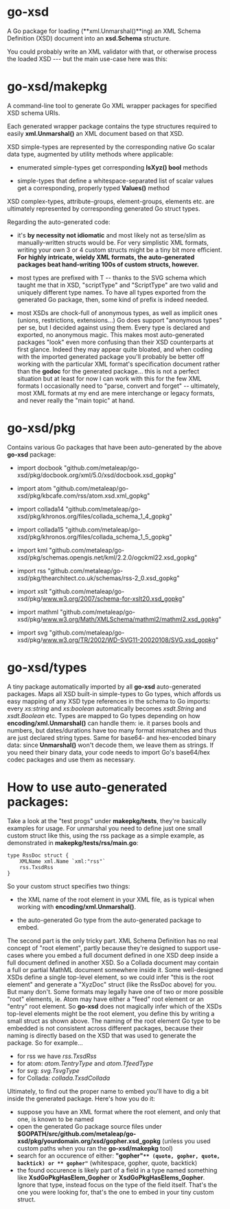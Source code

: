 go-xsd
======


A Go package for loading (**xml.Unmarshal()**ing) an XML Schema Definition (XSD) document into an **xsd.Schema** structure.

You could probably write an XML validator with that, or otherwise process the loaded XSD --- but the main use-case here was this:


go-xsd/makepkg
==============


A command-line tool to generate Go XML wrapper packages for specified XSD schema URIs.

Each generated wrapper package contains the type structures required to easily **xml.Unmarshal()** an XML document based on that XSD.

XSD simple-types are represented by the corresponding native Go scalar data type, augmented by utility methods where applicable:

- enumerated simple-types get corresponding **IsXyz() bool** methods

- simple-types that define a whitespace-separated list of scalar values get a corresponding, properly typed **Values()** method

XSD complex-types, attribute-groups, element-groups, elements etc. are ultimately represented by corresponding generated Go struct types.

Regarding the auto-generated code:

- it's **by necessity not idiomatic** and most likely not as terse/slim as manually-written structs would be. For very simplistic XML formats, writing your own 3 or 4 custom structs might be a tiny bit more efficient. **For highly intricate, wieldy XML formats, the auto-generated packages beat hand-writing 100s of custom structs, however.**

- most types are prefixed with T -- thanks to the SVG schema which taught me that in XSD, "scriptType" and "ScriptType" are two valid and uniquely different type names. To have all types exported from the generated Go package, then, some kind of prefix is indeed needed.

- most XSDs are chock-full of anonymous types, as well as implicit ones (unions, restrictions, extensions...) Go does support "anonymous types" per se, but I decided against using them. Every type is declared and exported, no anonymous magic. This makes most auto-generated packages "look" even more confusing than their XSD counterparts at first glance. Indeed they may appear quite bloated, and when coding with the imported generated package you'll probably be better off working with the particular XML format's specification document rather than the **godoc** for the generated package... this is not a perfect situation but at least for now I can work with this for the few XML formats I occasionally need to "parse, convert and forget" -- ultimately, most XML formats at my end are mere interchange or legacy formats, and never really the "main topic" at hand.


go-xsd/pkg
==========


Contains various Go packages that have been auto-generated by the above **go-xsd** package:

- import docbook "github.com/metaleap/go-xsd/pkg/docbook.org/xml/5.0/xsd/docbook.xsd_gopkg"

- import atom "github.com/metaleap/go-xsd/pkg/kbcafe.com/rss/atom.xsd.xml_gopkg"

- import collada14 "github.com/metaleap/go-xsd/pkg/khronos.org/files/collada_schema_1_4_gopkg"

- import collada15 "github.com/metaleap/go-xsd/pkg/khronos.org/files/collada_schema_1_5_gopkg"

- import kml "github.com/metaleap/go-xsd/pkg/schemas.opengis.net/kml/2.2.0/ogckml22.xsd_gopkg"

- import rss "github.com/metaleap/go-xsd/pkg/thearchitect.co.uk/schemas/rss-2_0.xsd_gopkg"

- import xslt "github.com/metaleap/go-xsd/pkg/www.w3.org/2007/schema-for-xslt20.xsd_gopkg"

- import mathml "github.com/metaleap/go-xsd/pkg/www.w3.org/Math/XMLSchema/mathml2/mathml2.xsd_gopkg"

- import svg "github.com/metaleap/go-xsd/pkg/www.w3.org/TR/2002/WD-SVG11-20020108/SVG.xsd_gopkg"


go-xsd/types
============


A tiny package automatically imported by all **go-xsd** auto-generated packages.
Maps all XSD built-in simple-types to Go types, which affords us easy mapping of any XSD type references in the schema to Go imports: every *xs:string* and *xs:boolean* automatically becomes *xsdt.String* and *xsdt.Boolean* etc.
Types are mapped to Go types depending on how **encoding/xml.Unmarshal()** can handle them: ie. it parses bools and numbers, but dates/durations have too many format mismatches and thus are just declared string types.
Same for base64- and hex-encoded binary data: since **Unmarshal()** won't decode them, we leave them as strings. If you need their binary data, your code needs to import Go's base64/hex codec packages and use them as necessary.


How to use auto-generated packages:
===================================


Take a look at the "test progs" under **makepkg/tests**, they're basically examples for usage. For unmarshal you need to define just one small custom struct like this, using the rss package as a simple example, as demonstrated in **makepkg/tests/rss/main.go**:

	type RssDoc struct {
		XMLName xml.Name `xml:"rss"`
		rss.TxsdRss
	}

So your custom struct specifies two things:

- the XML name of the root element in your XML file, as is typical when working with **encoding/xml.Unmarshal()**.

- the auto-generated Go type from the auto-generated package to embed.

The second part is the only tricky part. XML Schema Definition has no real concept of "root element", partly because they're designed to support use-cases where you embed a full document defined in one XSD deep inside a full document defined in another XSD. So a Collada document may contain a full or partial MathML document somewhere inside it. Some well-designed XSDs define a single top-level element, so we could infer "this is the root element" and generate a "XyzDoc" struct (like the RssDoc above) for you. But many don't. Some formats may legally have one of two or more possible "root" elements, ie. Atom may have either a "feed" root element or an "entry" root element. So **go-xsd** does not magically infer which of the XSDs top-level elements might be the root element, you define this by writing a small struct as shown above. The naming of the root element Go type to be embedded is not consistent across different packages, because their naming is directly based on the XSD that was used to generate the package. So for example...

- for rss we have *rss.TxsdRss*
- for atom: *atom.TentryType* and *atom.TfeedType*
- for svg: *svg.TsvgType*
- for Collada: *collada.TxsdCollada*

Ultimately, to find out the proper name to embed you'll have to dig a bit inside the generated package. Here's how you do it:

- suppose you have an XML format where the root element, and only that one, is known to be named **<gopher>**
- open the generated Go package source files under **$GOPATH/src/github.com/metaleap/go-xsd/pkg/yourdomain.org/xsd/gopher.xsd_gopkg** (unless you used custom paths when you ran the **go-xsd/makepkg** tool)
- search for an occurence of either: **"gopher"`** (quote, gopher, quote, backtick) or ** gopher"`** (whitespace, gopher, quote, backtick)
- the found occurence is likely part of a field in a type named something like **XsdGoPkgHasElem_Gopher** or **XsdGoPkgHasElems_Gopher**. Ignore that type, instead focus on the type of the field itself. That's the one you were looking for, that's the one to embed in your tiny custom struct.
